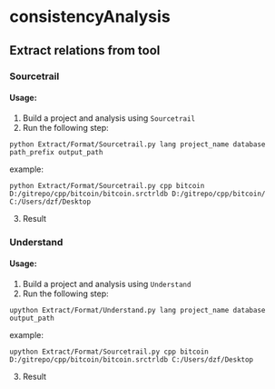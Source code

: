 # consistencyAnalysis

## Extract relations from tool

### Sourcetrail

#### Usage:

1) Build a project and analysis using `Sourcetrail`
2) Run the following step:
```text
python Extract/Format/Sourcetrail.py lang project_name database path_prefix output_path
```
example:
```text
python Extract/Format/Sourcetrail.py cpp bitcoin
D:/gitrepo/cpp/bitcoin/bitcoin.srctrldb D:/gitrepo/cpp/bitcoin/
C:/Users/dzf/Desktop
```
3) Result

### Understand

#### Usage:

1) Build a project and analysis using `Understand`
2) Run the following step:
```text
upython Extract/Format/Understand.py lang project_name database output_path
```
example:
```text
upython Extract/Format/Sourcetrail.py cpp bitcoin
D:/gitrepo/cpp/bitcoin/bitcoin.srctrldb C:/Users/dzf/Desktop
```
3) Result